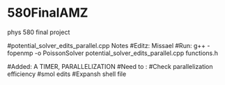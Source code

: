 # 580FinalAMZ
phys 580 final project 




#potential_solver_edits_parallel.cpp Notes
#Editz: Missael
#Run: g++ -fopenmp -o PoissonSolver potential_solver_edits_parallel.cpp functions.h

#Added: A TIMER, PARALLELIZATION
#Need to :
#Check parallelization efficiency 
#smol edits
#Expansh shell file 

